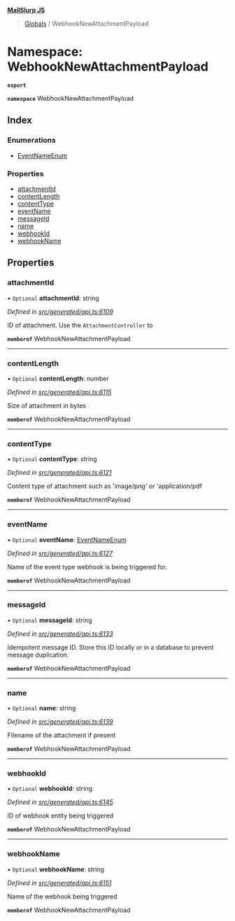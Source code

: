 **[MailSlurp JS](../README.md)**

> [Globals](../README.md) / WebhookNewAttachmentPayload

# Namespace: WebhookNewAttachmentPayload

**`export`** 

**`namespace`** WebhookNewAttachmentPayload

## Index

### Enumerations

* [EventNameEnum](../enums/webhooknewattachmentpayload.eventnameenum.md)

### Properties

* [attachmentId](webhooknewattachmentpayload.md#attachmentid)
* [contentLength](webhooknewattachmentpayload.md#contentlength)
* [contentType](webhooknewattachmentpayload.md#contenttype)
* [eventName](webhooknewattachmentpayload.md#eventname)
* [messageId](webhooknewattachmentpayload.md#messageid)
* [name](webhooknewattachmentpayload.md#name)
* [webhookId](webhooknewattachmentpayload.md#webhookid)
* [webhookName](webhooknewattachmentpayload.md#webhookname)

## Properties

### attachmentId

• `Optional` **attachmentId**: string

*Defined in [src/generated/api.ts:6109](https://github.com/mailslurp/mailslurp-client/blob/3871a9e/src/generated/api.ts#L6109)*

ID of attachment. Use the `AttachmentController` to

**`memberof`** WebhookNewAttachmentPayload

___

### contentLength

• `Optional` **contentLength**: number

*Defined in [src/generated/api.ts:6115](https://github.com/mailslurp/mailslurp-client/blob/3871a9e/src/generated/api.ts#L6115)*

Size of attachment in bytes

**`memberof`** WebhookNewAttachmentPayload

___

### contentType

• `Optional` **contentType**: string

*Defined in [src/generated/api.ts:6121](https://github.com/mailslurp/mailslurp-client/blob/3871a9e/src/generated/api.ts#L6121)*

Content type of attachment such as 'image/png' or 'application/pdf

**`memberof`** WebhookNewAttachmentPayload

___

### eventName

• `Optional` **eventName**: [EventNameEnum](../enums/webhooknewattachmentpayload.eventnameenum.md)

*Defined in [src/generated/api.ts:6127](https://github.com/mailslurp/mailslurp-client/blob/3871a9e/src/generated/api.ts#L6127)*

Name of the event type webhook is being triggered for.

**`memberof`** WebhookNewAttachmentPayload

___

### messageId

• `Optional` **messageId**: string

*Defined in [src/generated/api.ts:6133](https://github.com/mailslurp/mailslurp-client/blob/3871a9e/src/generated/api.ts#L6133)*

Idempotent message ID. Store this ID locally or in a database to prevent message duplication.

**`memberof`** WebhookNewAttachmentPayload

___

### name

• `Optional` **name**: string

*Defined in [src/generated/api.ts:6139](https://github.com/mailslurp/mailslurp-client/blob/3871a9e/src/generated/api.ts#L6139)*

Filename of the attachment if present

**`memberof`** WebhookNewAttachmentPayload

___

### webhookId

• `Optional` **webhookId**: string

*Defined in [src/generated/api.ts:6145](https://github.com/mailslurp/mailslurp-client/blob/3871a9e/src/generated/api.ts#L6145)*

ID of webhook entity being triggered

**`memberof`** WebhookNewAttachmentPayload

___

### webhookName

• `Optional` **webhookName**: string

*Defined in [src/generated/api.ts:6151](https://github.com/mailslurp/mailslurp-client/blob/3871a9e/src/generated/api.ts#L6151)*

Name of the webhook being triggered

**`memberof`** WebhookNewAttachmentPayload
